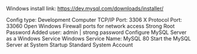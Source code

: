 Windows install link: https://dev.mysql.com/downloads/installer/

Config type: Development Computer
TCP/IP
Port: 3306
X Protocol Port: 33060
Open Windows Firewall ports for network access
Strong Root Password
Added user: admin | strong password
Configure MySQL Server as a Windows Service
Windows Service Name: MySQL 80
Start the MySQL Server at System Startup
Standard System Account
